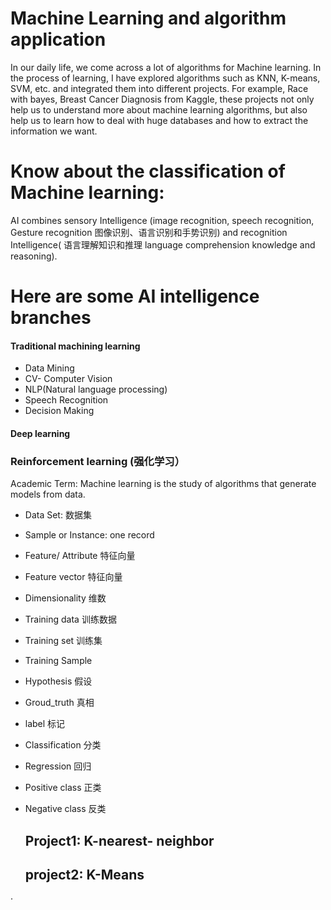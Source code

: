 # Machine Learning and algorithm application
In our daily life, we come across a lot of algorithms for Machine learning. In the process of learning, I have explored algorithms such as KNN, K-means, SVM, etc. and integrated them into different projects. For example, Race with bayes, Breast Cancer Diagnosis from Kaggle, these projects not only help us to understand more about machine learning algorithms, but also help us to learn how to deal with huge databases and how to extract the information we want.


# Know about the classification of Machine learning:
AI combines sensory Intelligence (image recognition, speech recognition, Gesture recognition 图像识别、语言识别和手势识别) and recognition Intelligence( 语言理解知识和推理 language comprehension knowledge and reasoning).
# Here are some AI intelligence branches
#### Traditional machining learning
*  Data Mining
* CV- Computer Vision 
* NLP(Natural language processing)
* Speech Recognition
* Decision Making 

#### Deep learning
### Reinforcement learning (强化学习）

Academic Term:
Machine learning is the study of algorithms that generate models from data.
* Data Set: 数据集
* Sample or Instance: one record 
* Feature/ Attribute 特征向量
* Feature vector 特征向量
* Dimensionality 维数
* Training data 训练数据
* Training set 训练集
* Training Sample
* Hypothesis 假设
* Groud_truth 真相
* label 标记
* Classification 分类 
* Regression 回归
* Positive class 正类
* Negative class 反类

  ## Project1: K-nearest- neighbor
  ## project2: K-Means
  

· 




